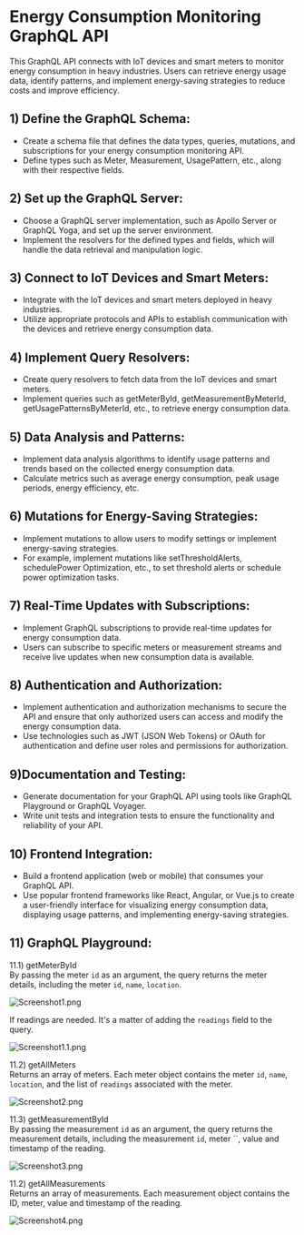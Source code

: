# Energy Consumption Monitoring GraphQL API

This GraphQL API connects with IoT devices and smart meters to monitor energy consumption in heavy industries. Users can retrieve energy usage data, identify patterns, and implement energy-saving strategies to reduce costs and improve efficiency.

## 1) Define the GraphQL Schema:

* Create a schema file that defines the data types, queries, mutations, and subscriptions for your energy consumption monitoring API.
* Define types such as Meter, Measurement, UsagePattern, etc., along with their respective fields.

## 2) Set up the GraphQL Server:

* Choose a GraphQL server implementation, such as Apollo Server or GraphQL Yoga, and set up the server environment.
* Implement the resolvers for the defined types and fields, which will handle the data retrieval and manipulation logic.

## 3) Connect to IoT Devices and Smart Meters:

* Integrate with the IoT devices and smart meters deployed in heavy industries.
* Utilize appropriate protocols and APIs to establish communication with the devices and retrieve energy consumption data.

## 4) Implement Query Resolvers:

* Create query resolvers to fetch data from the IoT devices and smart meters.
* Implement queries such as getMeterById, getMeasurementByMeterId, getUsagePatternsByMeterId, etc., to retrieve energy consumption data.

## 5) Data Analysis and Patterns:

* Implement data analysis algorithms to identify usage patterns and trends based on the collected energy consumption data.
* Calculate metrics such as average energy consumption, peak usage periods, energy efficiency, etc.

## 6) Mutations for Energy-Saving Strategies:

* Implement mutations to allow users to modify settings or implement energy-saving strategies.
* For example, implement mutations like setThresholdAlerts, schedulePower Optimization, etc., to set threshold alerts or schedule power optimization tasks.

## 7) Real-Time Updates with Subscriptions:

* Implement GraphQL subscriptions to provide real-time updates for energy consumption data.
* Users can subscribe to specific meters or measurement streams and receive live updates when new consumption data is available.

## 8) Authentication and Authorization:

* Implement authentication and authorization mechanisms to secure the API and ensure that only authorized users can access and modify the energy consumption data.
* Use technologies such as JWT (JSON Web Tokens) or OAuth for authentication and define user roles and permissions for authorization.

## 9)Documentation and Testing:

* Generate documentation for your GraphQL API using tools like GraphQL Playground or GraphQL Voyager.
* Write unit tests and integration tests to ensure the functionality and reliability of your API.

## 10) Frontend Integration:

* Build a frontend application (web or mobile) that consumes your GraphQL API.
* Use popular frontend frameworks like React, Angular, or Vue.js to create a user-friendly interface for visualizing energy consumption data, displaying usage patterns, and implementing energy-saving strategies.

## 11) GraphQL Playground:

11.1) getMeterById<br>
By passing the meter `id` as an argument, the query returns the meter details, including the meter `id`, `name`, `location`.

![Screenshot1.png](https://github.com/miguelamello/spring-java/blob/main/Screenshot1.png)<br>

If readings are needed. It's a matter of adding the `readings` field to the query.

![Screenshot1.1.png](https://github.com/miguelamello/spring-java/blob/main/Screenshot1.1.png)<br>

11.2) getAllMeters<br>
Returns an array of meters. Each meter object contains the meter `id`, `name`, `location`, and the list of `readings` associated with the meter.

![Screenshot2.png](https://github.com/miguelamello/spring-java/blob/main/Screenshot2.png)<br>

11.3) getMeasurementById<br>
By passing the measurement `id` as an argument, the query returns the measurement details, including the measurement `id`, meter ``, value and timestamp of the reading.

![Screenshot3.png](https://github.com/miguelamello/spring-java/blob/main/Screenshot3.png)<br>

11.2) getAllMeasurements<br>
Returns an array of measurements. Each measurement object contains the ID, meter, value and timestamp of the reading.

![Screenshot4.png](https://github.com/miguelamello/spring-java/blob/main/Screenshot4.png)<br>

